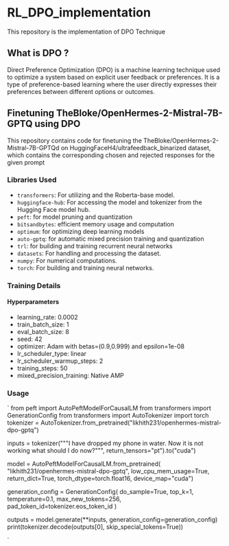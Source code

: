 # RL_DPO_implementation
This repository is the implementation of DPO Technique

## What is DPO ?
Direct Preference Optimization (DPO) is a machine learning technique used to optimize a system based on explicit user feedback or preferences. It is a type of preference-based learning where the user directly expresses their preferences between different options or outcomes.

## Finetuning TheBloke/OpenHermes-2-Mistral-7B-GPTQ using DPO

This repository contains code for finetuning the TheBloke/OpenHermes-2-Mistral-7B-GPTQd on HuggingFaceH4/ultrafeedback_binarized dataset, which contains the corresponding chosen and rejected responses for the given prompt

### Libraries Used
- `transformers`: For utilizing and the Roberta-base model.
- `huggingface-hub`: For accessing the model and tokenizer from the Hugging Face model hub.
- `peft`: for model pruning and quantization
- `bitsandbytes`: efficient memory usage and computation
- `optimum`:  for optimizing deep learning models
- `auto-gptq`: for automatic mixed precision training and quantization
- `trl`: for building and training recurrent neural networks
- `datasets`: For handling and processing the dataset.
- `numpy`: For numerical computations.
- `torch`: For building and training neural networks.

### Training Details

#### Hyperparameters
- learning_rate: 0.0002
- train_batch_size: 1
- eval_batch_size: 8
- seed: 42
- optimizer: Adam with betas=(0.9,0.999) and epsilon=1e-08
- lr_scheduler_type: linear
- lr_scheduler_warmup_steps: 2
- training_steps: 50
- mixed_precision_training: Native AMP


### Usage 

`
from peft import AutoPeftModelForCausalLM
from transformers import GenerationConfig
from transformers import AutoTokenizer
import torch
tokenizer = AutoTokenizer.from_pretrained("likhith231/openhermes-mistral-dpo-gptq")

inputs = tokenizer("""I have dropped my phone in water. Now it is not working what should I do now?""", return_tensors="pt").to("cuda")

model = AutoPeftModelForCausalLM.from_pretrained(
    "likhith231/openhermes-mistral-dpo-gptq",
    low_cpu_mem_usage=True,
    return_dict=True,
    torch_dtype=torch.float16,
    device_map="cuda")

generation_config = GenerationConfig(
    do_sample=True,
    top_k=1,
    temperature=0.1,
    max_new_tokens=256,
    pad_token_id=tokenizer.eos_token_id
)

outputs = model.generate(**inputs, generation_config=generation_config)
print(tokenizer.decode(outputs[0], skip_special_tokens=True))

`
